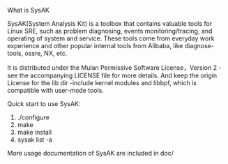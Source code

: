 What is SysAK

SysAK(System Analysis Kit) is a toolbox that contains valuable tools for Linux SRE,
such as problem diagnosing, events monitoring/tracing, and operating of system and service.
These tools come from everyday work experience and other popular internal tools from Alibaba,
like diagnose-tools, ossre, NX, etc.

It is distributed under the Mulan Permissive Software License，Version 2 - see the
accompanying LICENSE file for more details.
And keep the origin License for the lib dir -include kernel modules and libbpf, which is compatible 
with user-mode tools.



Quick start to use SysAK:
1) ./configure
2) make
3) make install
4) sysak list -a

More usage documentation of SysAK are included in doc/
